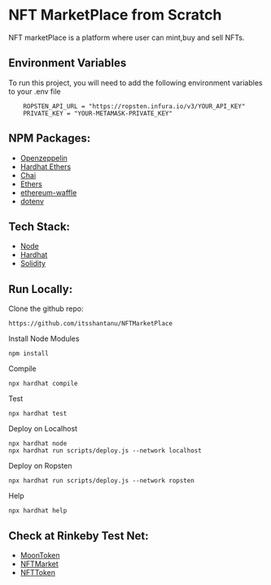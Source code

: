 # NFT MarketPlace from Scratch

NFT marketPlace is a platform where user can mint,buy and sell NFTs.

## Environment Variables

To run this project, you will need to add the following environment variables to your .env file

```
    ROPSTEN_API_URL = "https://ropsten.infura.io/v3/YOUR_API_KEY"
    PRIVATE_KEY = "YOUR-METAMASK-PRIVATE_KEY"
```

## NPM Packages:

 - [Openzeppelin](https://docs.openzeppelin.com/)
 - [Hardhat Ethers](https://www.npmjs.com/package/hardhat-ethers)
 - [Chai](https://www.npmjs.com/package/chai)
 - [Ethers](https://www.npmjs.com/package/ethers)
 - [ethereum-waffle](https://www.npmjs.com/package/ethereum-waffle)
 - [dotenv](https://www.npmjs.com/package/dotenv)

## Tech Stack:
 - [Node](https://nodejs.org/en/)
 - [Hardhat](https://hardhat.org/tutorial/)
 - [Solidity](https://docs.soliditylang.org/en/v0.8.13)


## Run Locally:

Clone the github repo:
```
https://github.com/itsshantanu/NFTMarketPlace
```

Install Node Modules
```
npm install
```

Compile
```
npx hardhat compile
```

Test
```
npx hardhat test
```

Deploy on Localhost
```
npx hardhat node
npx hardhat run scripts/deploy.js --network localhost
```

Deploy on Ropsten
```
npx hardhat run scripts/deploy.js --network ropsten
```

Help
```
npx hardhat help
```

## Check at Rinkeby Test Net:
 - [MoonToken](https://ropsten.etherscan.io/address/0xcd7360527C8f8b6196192CC45f69a8F5D7b53da2)
 - [NFTMarket](https://ropsten.etherscan.io/address/0xB837D083294b86F600104F6F0E56A8D4966Da50c)
 - [NFTToken](https://ropsten.etherscan.io/address/0x25ad46407Bb402EcbFdbB742d3De6F208794e037)
